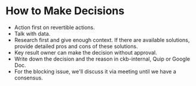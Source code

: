 # How to Make Decisions

* Action first on revertible actions.
* Talk with data.
* Research first and give enough context. If there are available solutions, provide detailed pros and cons of these solutions.
* Key result owner can make the decision without approval.
* Write down the decision and the reason in ckb-internal, Quip or Google Doc.
* For the blocking issue, we'll discuss it via meeting until we have a consensus.
